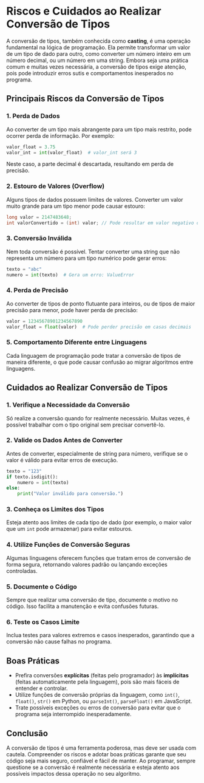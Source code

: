 # Riscos e Cuidados ao Realizar Conversão de Tipos

A conversão de tipos, também conhecida como **casting**, é uma operação fundamental na lógica de programação. Ela permite transformar um valor de um tipo de dado para outro, como converter um número inteiro em um número decimal, ou um número em uma string. Embora seja uma prática comum e muitas vezes necessária, a conversão de tipos exige atenção, pois pode introduzir erros sutis e comportamentos inesperados no programa.

## Principais Riscos da Conversão de Tipos

### 1. **Perda de Dados**
Ao converter de um tipo mais abrangente para um tipo mais restrito, pode ocorrer perda de informação. Por exemplo:

```python
valor_float = 3.75
valor_int = int(valor_float)  # valor_int será 3
```
Neste caso, a parte decimal é descartada, resultando em perda de precisão.

### 2. **Estouro de Valores (Overflow)**
Alguns tipos de dados possuem limites de valores. Converter um valor muito grande para um tipo menor pode causar estouro:

```c
long valor = 2147483648;
int valorConvertido = (int) valor; // Pode resultar em valor negativo ou inesperado
```

### 3. **Conversão Inválida**
Nem toda conversão é possível. Tentar converter uma string que não representa um número para um tipo numérico pode gerar erros:

```python
texto = "abc"
numero = int(texto)  # Gera um erro: ValueError
```

### 4. **Perda de Precisão**
Ao converter de tipos de ponto flutuante para inteiros, ou de tipos de maior precisão para menor, pode haver perda de precisão:

```python
valor = 12345678901234567890
valor_float = float(valor)  # Pode perder precisão em casas decimais
```

### 5. **Comportamento Diferente entre Linguagens**
Cada linguagem de programação pode tratar a conversão de tipos de maneira diferente, o que pode causar confusão ao migrar algoritmos entre linguagens.

## Cuidados ao Realizar Conversão de Tipos

### 1. **Verifique a Necessidade da Conversão**
Só realize a conversão quando for realmente necessário. Muitas vezes, é possível trabalhar com o tipo original sem precisar convertê-lo.

### 2. **Valide os Dados Antes de Converter**
Antes de converter, especialmente de string para número, verifique se o valor é válido para evitar erros de execução.

```python
texto = "123"
if texto.isdigit():
    numero = int(texto)
else:
    print("Valor inválido para conversão.")
```

### 3. **Conheça os Limites dos Tipos**
Esteja atento aos limites de cada tipo de dado (por exemplo, o maior valor que um `int` pode armazenar) para evitar estouros.

### 4. **Utilize Funções de Conversão Seguras**
Algumas linguagens oferecem funções que tratam erros de conversão de forma segura, retornando valores padrão ou lançando exceções controladas.

### 5. **Documente o Código**
Sempre que realizar uma conversão de tipo, documente o motivo no código. Isso facilita a manutenção e evita confusões futuras.

### 6. **Teste os Casos Limite**
Inclua testes para valores extremos e casos inesperados, garantindo que a conversão não cause falhas no programa.

## Boas Práticas

- Prefira conversões **explícitas** (feitas pelo programador) às **implícitas** (feitas automaticamente pela linguagem), pois são mais fáceis de entender e controlar.
- Utilize funções de conversão próprias da linguagem, como `int()`, `float()`, `str()` em Python, ou `parseInt()`, `parseFloat()` em JavaScript.
- Trate possíveis exceções ou erros de conversão para evitar que o programa seja interrompido inesperadamente.

## Conclusão

A conversão de tipos é uma ferramenta poderosa, mas deve ser usada com cautela. Compreender os riscos e adotar boas práticas garante que seu código seja mais seguro, confiável e fácil de manter. Ao programar, sempre questione se a conversão é realmente necessária e esteja atento aos possíveis impactos dessa operação no seu algoritmo.